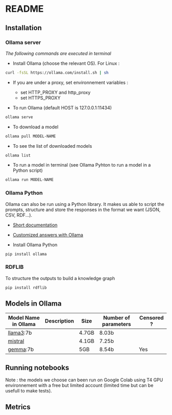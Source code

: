 # README
## Installation
### Ollama server
*The following commands are executed in terminal*
* Install Ollama (choose the relevant OS). For Linux :
```bash
curl -fsSL https://ollama.com/install.sh | sh
```
* If you are under a proxy, set environnement variables :
    - set HTTP_PROXY and http_proxy 
    - set HTTPS_PROXY

* To run Ollama (default HOST is 127.0.0.1:11434)
```bash
ollama serve
```
* To download a model
```bash
ollama pull MODEL-NAME
```
* To see the list of downloaded models
```bash
ollama list
```
* To run a model in terminal (see Ollama Pyhton to run a model in a Python script)
```bash
ollama run MODEL-NAME
```
### Ollama Python
Ollama can also be run using a Python library. It makes us able to script the prompts, structure and store the responses in the format we want (JSON, CSV, RDF...).

* [Short documentation](https://www.ollama.com/blog/python-javascript-libraries)
* [Customized answers with Ollama](https://github.com/ollama/ollama/blob/main/docs/api.md)

* Install Ollama Python
```bash
pip install ollama
```
### RDFLIB
To structure the outputs to build a knowledge graph
```bash
pip install rdflib
```

## Models in Ollama
| Model Name in Ollama | Description | Size |Number of parameters|Censored ?|
|------------|-------------|---------|-------------|---------|
| [llama3](https://www.ollama.com/library/llama3):7b| |4.7GB|8.03b||
| [mistral](https://www.ollama.com/library/mistral) | |4.1GB|7.25b||
| [gemma](https://www.ollama.com/library/gemma):7b | |5GB|8.54b|Yes|

## Running notebooks

Note : the models we choose can been run on Google Colab using T4 GPU environnement with a free but limited account (limited time but can be usefull to make tests).

## Metrics

